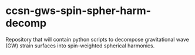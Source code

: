 # ccsn-gws-spin-spher-harm-decomp
Repository that will contain python scripts to decompose gravitational wave (GW) strain surfaces into spin-weighted spherical harmonics.
